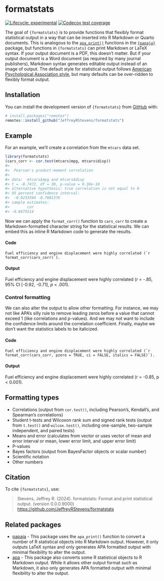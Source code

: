 
<!-- README.md is generated from README.Rmd. Please edit that file -->

# formatstats

<!-- badges: start -->

[![Lifecycle:
experimental](https://img.shields.io/badge/lifecycle-experimental-orange.svg)](https://lifecycle.r-lib.org/articles/stages.html#experimental)
[![Codecov test
coverage](https://codecov.io/gh/JeffreyRStevens/formatstats/branch/main/graph/badge.svg)](https://app.codecov.io/gh/JeffreyRStevens/formatstats?branch=main)
<!-- badges: end -->

The goal of `{formatstats}` is to provide functions that flexibly format
statistical output in a way that can be inserted into R Markdown or
Quarto documents. This is analogous to the
[`apa_print()`](https://frederikaust.com/papaja_man/reporting.html#statistical-models-and-tests)
functions in the [`{papaja}`](https://github.com/crsh/papaja) package,
but functions in `{formatstats}` can print Markdown or LaTeX syntax. If
your output document is a PDF, this doesn’t matter. But if your output
document is a Word document (as required by many journal publishers),
Markdown syntax generates editable output instead of an image of output.
The default style for statistical output follows [American Psychological
Association style](https://apastyle.apa.org/), but many defaults can be
over-ridden to flexibly format output.

## Installation

You can install the development version of `{formatstats}` from
[GitHub](https://github.com/) with:

``` r
# install.packages("remotes")
remotes::install_github("JeffreyRStevens/formatstats")
```

## Example

For an example, we’ll create a correlation from the `mtcars` data set.

``` r
library(formatstats)
(cars_corr <- cor.test(mtcars$mpg, mtcars$disp))
#> 
#>  Pearson's product-moment correlation
#> 
#> data:  mtcars$mpg and mtcars$disp
#> t = -8.7472, df = 30, p-value = 9.38e-10
#> alternative hypothesis: true correlation is not equal to 0
#> 95 percent confidence interval:
#>  -0.9233594 -0.7081376
#> sample estimates:
#>        cor 
#> -0.8475514
```

Now we can apply the `format_corr()` function to `cars_corr` to create a
Markdown-formatted character string for the statistical results. We can
embed this as inline R Markdown code to generate the results.

#### Code

`` Fuel efficiency and engine displacement were highly correlated (`r format_corr(cars_corr)`). ``

#### Output

Fuel efficiency and engine displacement were highly correlated (*r* =
-.85, 95% CI \[-0.92, -0.71\], *p* \< .001).

### Control formatting

We can also alter the output to allow other formatting. For instance, we
may not like APA’s silly rule to remove leading zeros before a value
that cannot exceed 1 (like correlations and p-values). And we may not
want to include the confidence limits around the correlation
coefficient. Finally, maybe we don’t want the statistics labels to be
italicized.

#### Code

`` Fuel efficiency and engine displacement were highly correlated (`r format_corr(cars_corr, pzero = TRUE, ci = FALSE, italics = FALSE)`). ``

#### Output

Fuel efficiency and engine displacement were highly correlated (r =
-0.85, p \< 0.001).

## Formatting types

- Correlations (output from `cor.test()`, including Pearson’s,
  Kendall’s, and Spearman’s correlations)
- Student t-tests and Wilcoxon rank sum and signed rank tests (output
  from `t.test()` and `wilcox.test()`, including one-sample, two-sample
  independent, and paired tests)
- Means and error (calculates from vector or uses vector of mean and
  error interval or mean, lower error limit, and upper error limit)
- P-values
- Bayes factors (output from BayesFactor objects or scalar number)
- Scientific notation
- Other numbers

## Citation

To cite `{formatstats}`, use:

> Stevens, Jeffrey R. (2024). formatstats: Format and print statistical
> output. (version 0.0.0.9000)
> <https://github.com/JeffreyRStevens/formatstats>

## Related packages

- [papaja](https://github.com/crsh/papaja) - This package uses the
  `apa_print()` function to convert a number of R statistical objects
  into R Markdown output. However, it only outputs LaTeX syntax and only
  generates APA formatted output with minimal flexibility to alter the
  output.
- [apa](https://github.com/dgromer/apa) - This package also converts
  some R statistical objects to R Markdown output. While it allows other
  output format such as Markdown, it also only generates APA formatted
  output with minimal flexibility to alter the output.
